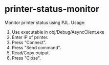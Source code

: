 # printer-status-monitor
Monitor printer status using PJL.
Usage:  
1. Use executable in obj/Debug/AsyncClient.exe  
2. Enter IP of printer.  
3. Press "Connect".  
4. Press "Send command".  
4. Read/Copy output.  
6. Press "Close".  
